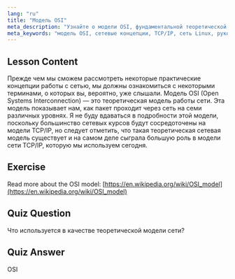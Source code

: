 ```yaml
---
lang: "ru"
title: "Модель OSI"
meta_description: "Узнайте о модели OSI, фундаментальной теоретической концепции работы с сетью. Поймите ее 7 уровней и отношение к TCP/IP. Важное руководство по работе с сетью Linux для начинающих."
meta_keywords: "модель OSI, сетевые концепции, TCP/IP, сеть Linux, руководство для начинающих, сетевые уровни, теоретическая модель"
---
```


## Lesson Content

Прежде чем мы сможем рассмотреть некоторые практические концепции работы с сетью, мы должны ознакомиться с некоторыми терминами, о которых вы, вероятно, уже слышали. Модель OSI (Open Systems Interconnection) — это теоретическая модель работы сети. Эта модель показывает нам, как пакет проходит через сеть на семи различных уровнях. Я не буду вдаваться в подробности этой модели, поскольку большинство сетевых курсов будут сосредоточены на модели TCP/IP, но следует отметить, что такая теоретическая сетевая модель существует и на самом деле сыграла большую роль в модели сети TCP/IP, которую мы используем сегодня.

## Exercise

Read more about the OSI model: [https://en.wikipedia.org/wiki/OSI_model](https://en.wikipedia.org/wiki/OSI_model)

## Quiz Question

Что используется в качестве теоретической модели сети?

## Quiz Answer

OSI
